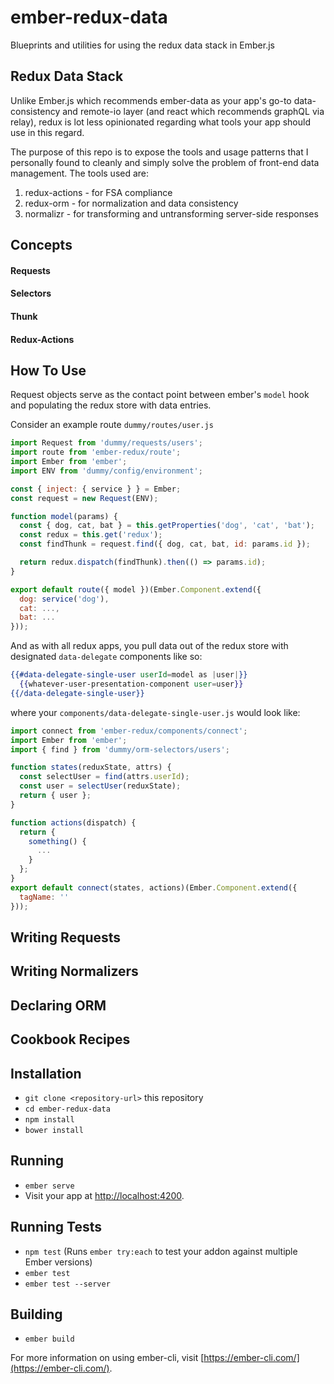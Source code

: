 # ember-redux-data

Blueprints and utilities for using the redux data stack in Ember.js

## Redux Data Stack
Unlike Ember.js which recommends ember-data as your app's go-to data-consistency and remote-io layer (and react which recommends graphQL via relay), redux is lot less opinionated regarding what tools your app should use in this regard.

The purpose of this repo is to expose the tools and usage patterns that I personally found to cleanly and simply solve the problem of front-end data management. The tools used are:

1. redux-actions - for FSA compliance
2. redux-orm - for normalization and data consistency
3. normalizr - for transforming and untransforming server-side responses

## Concepts
#### Requests
#### Selectors
#### Thunk
#### Redux-Actions

## How To Use
Request objects serve as the contact point between ember's `model` hook and populating the redux store with data entries.

Consider an example route `dummy/routes/user.js`
```javascript
import Request from 'dummy/requests/users';
import route from 'ember-redux/route';
import Ember from 'ember';
import ENV from 'dummy/config/environment';

const { inject: { service } } = Ember;
const request = new Request(ENV);

function model(params) {
  const { dog, cat, bat } = this.getProperties('dog', 'cat', 'bat');
  const redux = this.get('redux');
  const findThunk = request.find({ dog, cat, bat, id: params.id });

  return redux.dispatch(findThunk).then(() => params.id);
}

export default route({ model })(Ember.Component.extend({
  dog: service('dog'),
  cat: ...,
  bat: ...
}));
```
And as with all redux apps, you pull data out of the redux store with designated `data-delegate` components like so:

```handlebars
{{#data-delegate-single-user userId=model as |user|}}
  {{whatever-user-presentation-component user=user}}
{{/data-delegate-single-user}}
```

where your `components/data-delegate-single-user.js` would look like:
```javascript
import connect from 'ember-redux/components/connect';
import Ember from 'ember';
import { find } from 'dummy/orm-selectors/users';

function states(reduxState, attrs) {
  const selectUser = find(attrs.userId);
  const user = selectUser(reduxState);
  return { user };  
}

function actions(dispatch) {
  return {
    something() {
      ...
    }
  };
}
export default connect(states, actions)(Ember.Component.extend({
  tagName: ''
}));
```

## Writing Requests

## Writing Normalizers

## Declaring ORM

## Cookbook Recipes

## Installation

* `git clone <repository-url>` this repository
* `cd ember-redux-data`
* `npm install`
* `bower install`

## Running

* `ember serve`
* Visit your app at [http://localhost:4200](http://localhost:4200).

## Running Tests

* `npm test` (Runs `ember try:each` to test your addon against multiple Ember versions)
* `ember test`
* `ember test --server`

## Building

* `ember build`

For more information on using ember-cli, visit [https://ember-cli.com/](https://ember-cli.com/).
